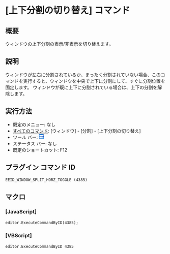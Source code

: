 # \[上下分割の切り替え\] コマンド

## 概要

ウィンドウの上下分割の表示/非表示を切り替えます。

## 説明

ウィンドウが左右に分割されているか、まったく分割されていない場合、このコマンドを実行すると、ウィンドウを中央で上下に分割にして、すぐに分割位置を固定します。
ウィンドウが既に上下に分割されている場合は、上下の分割を解除します。

## 実行方法

- 既定のメニュー: なし
- [すべてのコマンド](../../glossary/allcommands): \[ウィンドウ\] \- \[分割\] \- \[上下分割の切り替え\]
- ツール バー: ![](../../images/windowsplithorzfix.png)
- ステータス バー: なし
- 既定のショートカット: F12

## プラグイン コマンド ID

```
EEID_WINDOW_SPLIT_HORZ_TOGGLE (4385)
```

## マクロ

### \[JavaScript\]

```
editor.ExecuteCommandByID(4385);
```

### \[VBScript\]

```
editor.ExecuteCommandByID 4385
```
